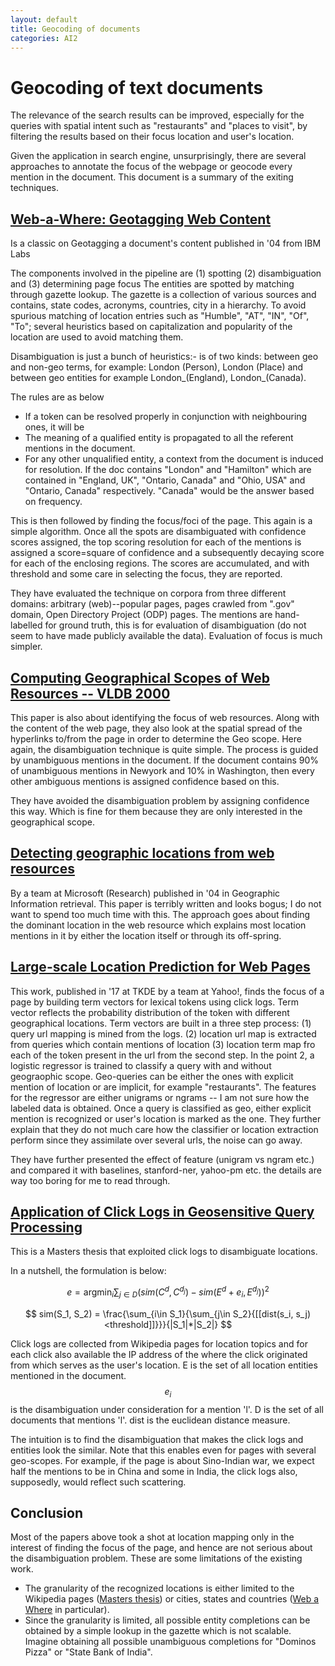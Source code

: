 ```yaml
---
layout: default
title: Geocoding of documents
categories: AI2
---
```


# Geocoding of text documents

The relevance of the search results can be improved, especially for the queries with spatial intent such as "restaurants" and "places to visit", by filtering the results based on their focus location and user's location.

Given the application in search engine, unsurprisingly, there are several approaches to annotate the focus of the webpage or geocode every mention in the document.
This document is a summary of the exiting techniques.

## [Web-a-Where: Geotagging Web Content][webawhere]
Is a classic on Geotagging a document's content published in '04 from IBM Labs

The components involved in the pipeline are (1) spotting (2) disambiguation and (3) determining page focus
The entities are spotted by matching through gazette lookup.
The gazette is a collection of various sources and contains, state codes, acronyms, countries, city in a hierarchy.
To avoid spurious matching of location entries such as "Humble", "AT", "IN", "Of", "To"; several heuristics based on capitalization and popularity of the location are used to avoid matching them.

Disambiguation is just a bunch of heuristics:- is of two kinds: between geo and non-geo terms, for example: London (Person), London (Place) and between geo entities for example London_(England), London_(Canada).

The rules are as below
  * If a token can be resolved properly in conjunction with neighbouring ones, it will be
  * The meaning of a qualified entity is propagated to all the referent mentions in the document.
  * For any other unqualified entity, a context from the document is induced for resolution. If the doc contains "London" and "Hamilton" which are contained in "England, UK", "Ontario, Canada" and "Ohio, USA" and "Ontario, Canada" respectively. "Canada" would be the answer based on frequency.
  
This is then followed by finding the focus/foci of the page.
This again is a simple algorithm.
Once all the spots are disambiguated with confidence scores assigned, the top scoring resolution for each of the mentions is assigned a score=square of confidence and a subsequently decaying score for each of the enclosing regions.
The scores are accumulated, and with threshold and some care in selecting the focus, they are reported.

They have evaluated the technique on corpora from three different domains: arbitrary (web)--popular pages, pages crawled from ".gov" domain, Open Directory Project (ODP) pages.
The mentions are hand-labelled for ground truth, this is for evaluation of disambiguation (do not seem to have made publicly available the data). 
Evaluation of focus is much simpler.

## [Computing Geographical Scopes of Web Resources -- VLDB 2000][vldb00]
This paper is also about identifying the focus of web resources. 
Along with the content of the web page, they also look at the spatial spread of the hyperlinks to/from the page in order to determine the Geo scope.
Here again, the disambiguation technique is quite simple.
The process is guided by unambiguous mentions in the document.
If the document contains 90% of unambiguous mentions in Newyork and 10% in Washington, then every other ambiguous mentions is assigned confidence based on this.

They have avoided the disambiguation problem by assigning confidence this way.
Which is fine for them because they are only interested in the geographical scope.

## [Detecting geographic locations from web resources][gir04]
By a team at Microsoft (Research) published in '04 in Geographic Information retrieval.
This paper is terribly written and looks bogus; I do not want to spend too much time with this.
The approach goes about finding the dominant location in the web resource which explains most location mentions in it by either the location itself or through its off-spring. 

## [Large-scale Location Prediction for Web Pages][tkde17-clicklogs]
This work, published in '17 at TKDE by a team at Yahoo!, finds the focus of a page by building term vectors for lexical tokens using click logs.
Term vector reflects the probability distribution of the token with different geographical locations.
Term vectors are built in a three step process: (1) query url mapping is mined from the logs. (2) location url map is extracted from queries which contain mentions of location (3) location term map fro each of the token present in the url from the second step.
In the point 2, a logistic regressor is trained to classify a query with and without geograophic scope. 
Geo-queries can be either the ones with explicit mention of location or are implicit, for example "restaurants".
The features for the regressor are either unigrams or ngrams -- I am not sure how the labeled data is obtained.
Once a query is classified as geo, either explicit mention is recognized or user's location is marked as the one.
They further explain that they do not much care how the classifier or location extraction perform since they assimilate over several urls, the noise can go away.

They have further presented the effect of feature (unigram vs ngram etc.) and compared it with baselines, stanford-ner, yahoo-pm etc. the details are way too boring for me to read through.

## [Application of Click Logs in Geosensitive Query Processing][shrotri-report]
This is a Masters thesis that exploited click logs to disambiguate locations.

In a nutshell, the formulation is below:

$$
	e = \operatorname*{argmin}_i \sum_{j\in D}{(sim(C^d, C^{d_j})-sim(E^d+e_i, E^{d_j}))^2}
$$

$$
	sim(S_1, S_2) = \frac{\sum_{i\in S_1}{\sum_{j\in S_2}{[[dist(s_i, s_j)<threshold]]}}}{|S_1|*|S_2|}
$$

Click logs are collected from Wikipedia pages for location topics and for each click also available the IP address of the where the click originated from which serves as the user's location.
E is the set of all location entities mentioned in the document.
$$e_i$$ is the disambiguation under consideration for a mention 'l'.
D is the set of all documents that mentions 'l'.
dist is the euclidean distance measure.

The intuition is to find the disambiguation that makes the click logs and entities look the similar.
Note that this enables even for pages with several geo-scopes. 
For example, if the page is about Sino-Indian war, we expect half the mentions to be in China and some in India, the click logs also, supposedly, would reflect such scattering.

## Conclusion
Most of the papers above took a shot at location mapping only in the interest of finding the focus of the page, and hence are not serious about the disambiguation problem. 
These are some limitations of the existing work.
  * The granularity of the recognized locations is either limited to the Wikipedia pages ([Masters thesis][shrotri-report]) or cities, states and countries ([Web a Where][webawhere] in particular).
  * Since the granularity is limited, all possible entity completions can be obtained by a simple lookup in the gazette which is not scalable. Imagine obtaining all possible unambiguous completions for "Dominos Pizza" or "State Bank of India".

[shrotri-report]: https://drive.google.com/file/d/0B7-JQZLBkT1AVnQ0dHdYeHN5QU9pOFlPUWJzZ1Q3b290UWNB/view?usp=sharing "Application of Click Logs in Geosensitive Query Processing"
[tkde17-clicklogs]: http://ieeexplore.ieee.org/document/7922603/ "Large-scale Location Prediction for Web Pages"
[gir04]: http://dl.acm.org/citation.cfm?id=1096991 "Detecting geographic locations from web resources"
[vldb00]: http://www.cs.columbia.edu/~gravano/Papers/2000/vldb00.pdf "Computing Geographical Scopes of Web Resources"
[webawhere]: http://dl.acm.org/citation.cfm?id=1009040 "Web-a-Where: Geotagging Web Content"
